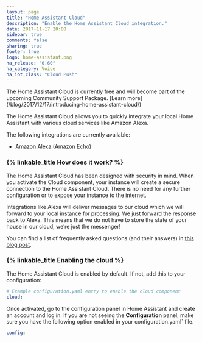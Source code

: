```yaml
---
layout: page
title: "Home Assistant Cloud"
description: "Enable the Home Assistant Cloud integration."
date: 2017-11-17 20:00
sidebar: true
comments: false
sharing: true
footer: true
logo: home-assistant.png
ha_release: "0.60"
ha_category: Voice
ha_iot_class: "Cloud Push"
---
```


<p class='note'>The Home Assistant Cloud is currently free and will become part of the upcoming Community Support Package. [Learn more](/blog/2017/12/17/introducing-home-assistant-cloud/)</p>

The Home Assistant Cloud allows you to quickly integrate your local Home Assistant with various cloud services like Amazon Alexa.

The following integrations are currently available:

 - [Amazon Alexa (Amazon Echo)](/cloud/alexa/)

<!-- - [Google Assistant (Google Home)](/cloud/google_assistant/) -->

### {% linkable_title How does it work? %}

The Home Assistant Cloud has been designed with security in mind. When you activate the Cloud component, your instance will create a secure connection to the Home Assistant Cloud. There is no need for any further configuration or to expose your instance to the internet.

Integrations like Alexa will deliver messages to our cloud which we will forward to your local instance for processing. We just forward the response back to Alexa. This means that we do not have to store the state of your house in our cloud, we’re just the messenger!

You can find a list of frequently asked questions (and their answers) in [this blog post](/blog/2017/12/17/introducing-home-assistant-cloud/#faq).

### {% linkable_title Enabling the cloud %}

The Home Assistant Cloud is enabled by default. If not, add this to your configuration:

```yaml
# Example configuration.yaml entry to enable the cloud component
cloud:
```

Once activated, go to the configuration panel in Home Assistant and create an account and log in. If you are not seeing the **Configuration** panel, make sure you have the following option enabled in your configuration.yaml` file.

```yaml
config:
```
